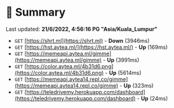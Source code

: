# 📖 Summary
Last updated: **21/6/2022, 4:56:16 PG "Asia/Kuala_Lumpur"**

- `GET` [https://shrt.ml](https://shrt.ml) - **Down** (3946ms)
- `GET` [https://hst.aytea.ml/](https://hst.aytea.ml/) - **Up** (169ms)
- `GET` [https://memeapi.aytea.ml/gimme](https://memeapi.aytea.ml/gimme) - **Up** (3991ms)
- `GET` [https://color.aytea.ml/4b31d6.png](https://color.aytea.ml/4b31d6.png) - **Up** (5614ms)
- `GET` [https://memeapi.aytea14.repl.co/gimme](https://memeapi.aytea14.repl.co/gimme) - **Up** (323ms)
- `GET` [https://teledrivemy.herokuapp.com/dashboard](https://teledrivemy.herokuapp.com/dashboard) - **Up** (24ms)
